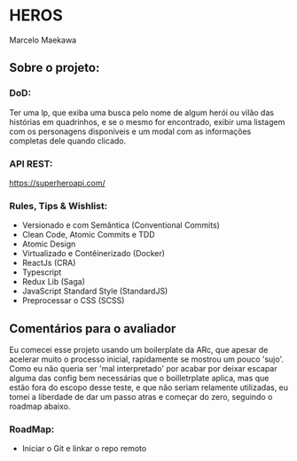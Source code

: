 
# HEROS
Marcelo Maekawa

## Sobre o projeto:

### DoD:
Ter uma lp, que exiba uma busca pelo nome de algum herói ou vilão das histórias em quadrinhos, e se o mesmo for encontrado, exibir uma listagem com os personagens disponíveis e um modal com as informações completas dele quando clicado.

### API REST:
https://superheroapi.com/ 

### Rules, Tips & Wishlist:
- Versionado e com Semântica (Conventional Commits)
- Clean Code, Atomic Commits e TDD
- Atomic Design
- Virtualizado e Contêinerizado (Docker)
- ReactJs (CRA)
- Typescript
- Redux Lib (Saga)
- JavaScript Standard Style (StandardJS)
- Preprocessar o CSS (SCSS)

## Comentários para o avaliador
Eu comecei esse projeto usando um boilerplate da ARc, que apesar de acelerar muito o processo inicial, rapidamente se mostrou um pouco 'sujo'. Como eu não queria ser 'mal interpretado' por acabar por deixar escapar alguma das config bem necessárias que o boilletrplate aplica, mas que estão fora do escopo desse teste, e que não seriam relamente utilizadas, eu tomei a liberdade de dar um passo atras e começar do zero, seguindo o roadmap abaixo.

### RoadMap:
- Iniciar o Git e linkar o repo remoto

